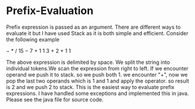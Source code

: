 Prefix-Evaluation
=================

Prefix expression is passed as an argument. There are different ways to evaluate it but I have used Stack as it is both simple and efficient. Consider the following example

− * / 15 − 7 + 1 1 3 + 2 + 1 1

The above expression is delimited by space. We split the string into individual tokens.We scan the expression from right to left. If we encounter operand we push it to stack. so we push both 1. we encounter "+", now we pop the last two operands which is 1 and 1 and apply the operator. so result is 2 and we push 2 to stack. This is the easiest way to evaluate prefix expressions. I have handled some exceptions and implemented this in java. Please see the java file for source code.
